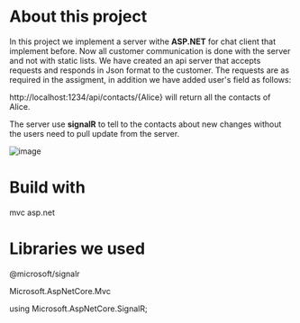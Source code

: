 # About this project
In this project we implement a server withe **ASP.NET** for chat client that implement before. 
Now all customer communication is done with the server and not with static lists.
We have created an api server that accepts requests and responds in Json format to the customer.
The requests are as required in the assigment, in addition we have added user's field as follows:

http://localhost:1234/api/contacts/{Alice} will return all the contacts of Alice.

The server use **signalR** to tell to the contacts about new changes without the users need to pull update from the server.

![image](https://user-images.githubusercontent.com/71848366/170559840-64e46321-8883-430d-866a-460b62d82dd3.png)

# Build with
 mvc asp.net
 
 # Libraries we used
 @microsoft/signalr
 
 Microsoft.AspNetCore.Mvc
 
 using Microsoft.AspNetCore.SignalR;


